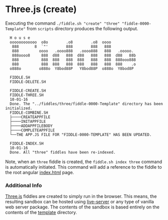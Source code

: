 Three.js (create)
======

Executing the command `./fiddle.sh "create" "three" "fiddle-0000-Template"` from `scripts` directory produces the following output.


      H o u s e
      oooooooooooo  o8o        .o8        .o8  oooo
       888       8  `"'        888        888   888
       888         oooo   .oooo888   .oooo888   888   .ooooo.
       888oooo8     888  d88   888  d88   888   888  d88   88b
       888          888  888   888  888   888   888  888ooo888
       888          888  888   888  888   888   888  888    .o
      o888o        o888o  Y8bod88P   Y8bod88P  o888o  Y8bod8P
      
      FIDDLE.SH
      FIDDLE-DELETE.SH
      
      FIDDLE-CREATE.SH
      FIDDLE-THREE.SH
      10-01-16
      Done. The "../fiddles/three/fiddle-0000-Template" directory has been initialized.
      FIDDLE-COMBINE.SH
      ├────CREATEAPPFILE
      ├────INITAPPFILE
      ├────ADDAPPFILEBODY
      ├────COMPLETEAPPFILE
      └──THE APP.JS FILE FOR "FIDDLE-0000-TEMPLATE" HAS BEEN UPDATED.
      
      FIDDLE-INDEX.SH
      10-01-16
      Done. All "three" fiddles have been re-indexed.
    

Note, when an `three` fiddle is created, the `fiddle.sh index three` command is automatically initiated.  This 
command will add a reference to the fiddle to the root angular [index.html](index.html) page.


### Additional Info

[Three.js](../three) fiddles are created to simply run in the browser.  This means, the resulting sandbox can
be hosted using [live-server](https://www.npmjs.com/package/live-server) or any type of vanilla web server
package. The contents of the sandbox is based entirely on the contents of the [template](template) directory.


